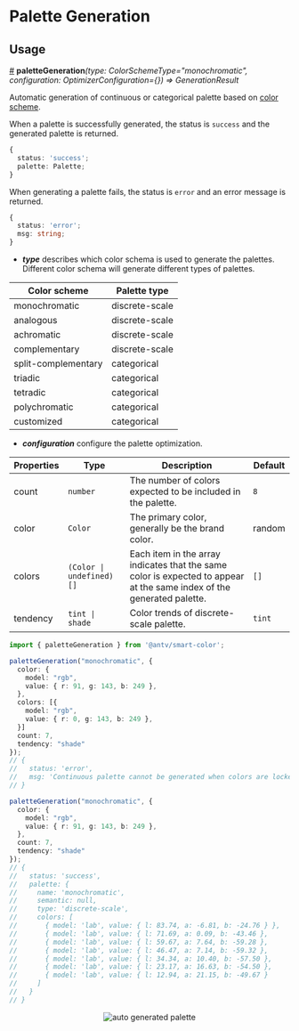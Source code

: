 # Palette Generation

## Usage

<a name="paletteGeneration" href="#paletteGeneration">#</a> **paletteGeneration**<i>(type: ColorSchemeType="monochromatic", configuration: OptimizerConfiguration={}) => GenerationResult</i>

Automatic generation of continuous or categorical palette based on [color scheme](https://github.com/neoddish/color-palette-json-schema#colorschemetype).

When a palette is successfully generated, the status is `success` and the generated palette is returned.

```ts
{
  status: 'success';
  palette: Palette;
}
```

When generating a palette fails, the status is `error` and an error message is returned.

```ts
{
  status: 'error';
  msg: string;
}
```

* ***type*** describes which color schema is used to generate the palettes. Different color schema will generate different types of palettes.
  
| Color scheme | Palette type | 
| ----| ---- | 
| monochromatic | discrete-scale | 
| analogous | discrete-scale | 
| achromatic | discrete-scale | 
| complementary | discrete-scale | 
| split-complementary |categorical | 
| triadic| categorical | 
| tetradic | categorical | 
| polychromatic | categorical | 
| customized| categorical| 

* ***configuration*** configure the palette optimization.
  
| Properties | Type | Description | Default|  
| ----| ---- | ---- | -----|
| count | `number` | The number of colors expected to be included in the palette. | `8` |
| color |  `Color` | The primary color, generally be the brand color. | random |
| colors | `(Color \| undefined)[]` | Each item in the array indicates that the same color is expected to appear at the same index of the generated palette. | `[]` |
| tendency | `tint \| shade` | Color trends of discrete-scale palette. | `tint` |

```ts
import { paletteGeneration } from '@antv/smart-color';

paletteGeneration("monochromatic", {
  color: {
    model: "rgb",
    value: { r: 91, g: 143, b: 249 },
  },
  colors: [{
    model: "rgb",
    value: { r: 0, g: 143, b: 249 },
  }]
  count: 7,
  tendency: "shade"
});
// {
//   status: 'error',
//   msg: 'Continuous palette cannot be generated when colors are locked.'
// }

paletteGeneration("monochromatic", {
  color: {
    model: "rgb",
    value: { r: 91, g: 143, b: 249 },
  },
  count: 7,
  tendency: "shade"
});
// {
//   status: 'success',
//   palette: {
//     name: 'monochromatic',
//     semantic: null,
//     type: 'discrete-scale',
//     colors: [
//       { model: 'lab', value: { l: 83.74, a: -6.81, b: -24.76 } },
//       { model: 'lab', value: { l: 71.69, a: 0.09, b: -43.46 },
//       { model: 'lab', value: { l: 59.67, a: 7.64, b: -59.28 }, 
//       { model: 'lab', value: { l: 46.47, a: 7.14, b: -59.32 },
//       { model: 'lab', value: { l: 34.34, a: 10.40, b: -57.50 },
//       { model: 'lab', value: { l: 23.17, a: 16.63, b: -54.50 },
//       { model: 'lab', value: { l: 12.94, a: 21.15, b: -49.67 }
//     ]
//   }
// }
```

<div align="center">
  <img src="https://gw.alipayobjects.com/zos/antfincdn/vmwgZKfSZB/jieping2021-07-01%252520xiawu3.01.26.png" alt="auto generated palette">
</div>
